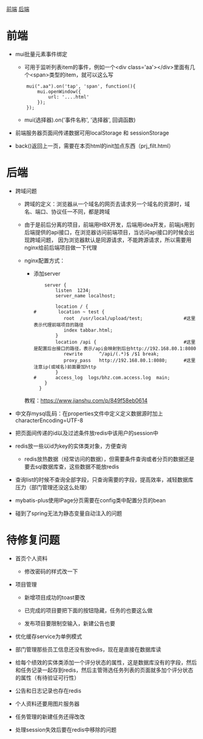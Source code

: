 <a href="#front">前端</a>
<a href="#back">后端</a>

# <a name="front">前端</a> 

- mui批量元素事件绑定

	- 可用于监听列表item的事件，例如一个<div class='aa'\></div\>里面有几个<span\>类型的item，就可以这么写

    ```
        mui(".aa").on('tap', 'span', function(){
            mui.openWindow({
            	url: '....html'
            });
        });
    ```

	- mui(选择器).on('事件名称', '选择器', 回调函数)

- 前端服务器页面间传递数据可用localStorage 和 sessionStorage

- back()返回上一页，需要在本页html的init加点东西（prj_filt.html）

# <a name="back">后端</a> 

- 跨域问题

    - 跨域的定义：浏览器从一个域名的网页去请求另一个域名的资源时，域名、端口、协议任一不同，都是跨域

    - 由于是前后分离的项目，前端用HBX开发，后端用idea开发，前端js用到后端提供的api接口，在浏览器访问前端项目，当访问api接口的时候会出现跨域问题，
    因为浏览器默认是同源请求，不能跨源请求，所以需要用nginx给前后端项目做一下代理
    
    - nginx配置方式：
    
        - 添加server
        
            ```
                server {
                    listen  1234;
                    server_name localhost;

                    location / {
            #        location ~ test {
                       root  /usr/local/upload/test;               #这里表示代理前端项目的路径
                       index tabbar.html;
                    }
                    location /api {                                #这里是配置后台接口的路径，表示/api会映射到后台http://192.168.80.1:8080
                       rewrite      ^/api/(.*)$ /$1 break;
                       proxy_pass   http://192.168.80.1:8080;      #这里注意ip(或域名)前面要加http
                    }
            #       access_log  logs/bhz.com.access.log  main;
                }
              }

            ```
      
      教程：https://www.jianshu.com/p/849f58eb0614
    
- 中文存mysql乱码：在properties文件中定义定义数据源时加上characterEncoding=UTF-8     

- 把页面间传递的id以及过滤条件放redis中该用户的session中

- redis放一些以id为key的实体类对象，方便查询

	- redis放热数据（经常访问的数据），但需要条件查询或者分页的数据还是要去sql数据库查，这些数据不能放redis

- 查询list的时候不查询全部字段，只查询需要的字段，提高效率，减轻数据库压力（部门管理还没这么处理）

- mybatis-plus使用IPage分页需要在config类中配置分页的bean

- 碰到了spring无法为静态变量自动注入的问题



# 待修复问题

- 首页个人资料

	- 修改密码的样式改一下

- 项目管理

	- 新增项目成功的toast要改

	- 已完成的项目要把下面的按钮隐藏，任务的也要这么做

	- 发布项目要限制空输入，新建公告也要

- 优化缓存service为单例模式

- 部门管理那些员工信息还没有放redis，现在是直接在数据库读

- 给每个绩效的实体类添加一个评分状态的属性，这是数据库没有的字段，然后和任务记录一起存到redis，然后主管筛选任务列表的页面就多加个评分状态的属性（有待验证可行性）

- 公告和日志记录也存在redis

- 个人资料还要用图片服务器

- 任务管理的新建任务还得改改

- 处理session失效后要在redis中移除的问题


